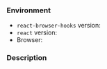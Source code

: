 ### Environment

- `react-browser-hooks` version:
- `react` version:
- Browser:

### Description

<!-- Briefly describe the issue you are experiencing. -->
